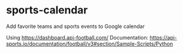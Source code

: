 # sports-calendar

Add favorite teams and sports events to Google calendar

Using https://dashboard.api-football.com/
Documentation: https://api-sports.io/documentation/football/v3#section/Sample-Scripts/Python
